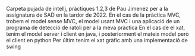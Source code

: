 Carpeta pujada de intellj, pràctiques 1,2,3 de Pau Jimenez per a la assignatura de SAD en la tardor de 2022.
En el cas de la pràctica MVC, trobem el model sense MVC, el model usant MVC i una  aplicació de un programa de detecció de ratoli per a la meva pràctica
En el cas de el xat, tenim el model server i client en java, i posteriorment el mateix model però el client en python
Per últim tenim el xat gràfic amb una implementació de swing
